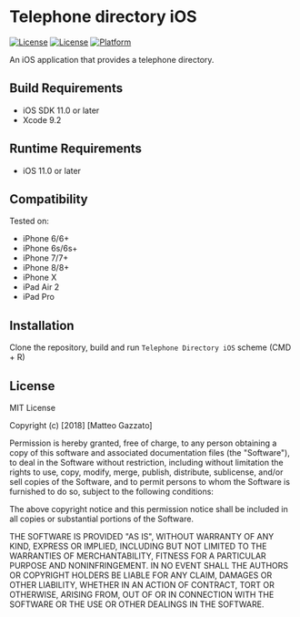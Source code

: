 # Telephone directory iOS

[![License][license-image]][license-url]
[![License][swift-image]][swift-url]
[![Platform](https://img.shields.io/cocoapods/p/LFAlertController.svg?style=flat)](http://cocoapods.org/pods/LFAlertController)

An iOS application that provides a telephone directory.

## Build Requirements

- iOS SDK 11.0 or later
- Xcode 9.2

## Runtime Requirements
- iOS 11.0 or later

## Compatibility

Tested on:
- iPhone 6/6+
- iPhone 6s/6s+
- iPhone 7/7+
- iPhone 8/8+
- iPhone X
- iPad Air 2
- iPad Pro

## Installation

Clone the repository, build and run `Telephone Directory iOS` scheme (CMD + R)

## License

MIT License

Copyright (c) [2018] [Matteo Gazzato]

Permission is hereby granted, free of charge, to any person obtaining a copy
of this software and associated documentation files (the "Software"), to deal
in the Software without restriction, including without limitation the rights
to use, copy, modify, merge, publish, distribute, sublicense, and/or sell
copies of the Software, and to permit persons to whom the Software is
furnished to do so, subject to the following conditions:

The above copyright notice and this permission notice shall be included in all
copies or substantial portions of the Software.

THE SOFTWARE IS PROVIDED "AS IS", WITHOUT WARRANTY OF ANY KIND, EXPRESS OR
IMPLIED, INCLUDING BUT NOT LIMITED TO THE WARRANTIES OF MERCHANTABILITY,
FITNESS FOR A PARTICULAR PURPOSE AND NONINFRINGEMENT. IN NO EVENT SHALL THE
AUTHORS OR COPYRIGHT HOLDERS BE LIABLE FOR ANY CLAIM, DAMAGES OR OTHER
LIABILITY, WHETHER IN AN ACTION OF CONTRACT, TORT OR OTHERWISE, ARISING FROM,
OUT OF OR IN CONNECTION WITH THE SOFTWARE OR THE USE OR OTHER DEALINGS IN THE
SOFTWARE.

[swift-image]:https://img.shields.io/badge/swift-4.0-orange.svg
[swift-url]: https://swift.org/
[license-image]: https://img.shields.io/badge/License-MIT-blue.svg
[license-url]: https://choosealicense.com/licenses/mit/
